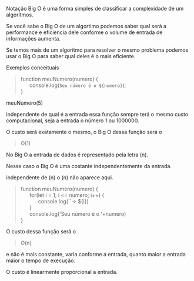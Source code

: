 Notação Big O é uma forma simples de classificar a complexidade de um algoritmos.

Se você sabe o Big O de um algortimo podemos saber qual será a performance e eficiencia dele
conforme o volume de entrada de informações aumenta.

Se temos mais de um algoritmo para resolver o mesmo problema podemos usar o Big O para saber qual deles
é o mais eficiente.


Exemplos conceituais

> function meuNumero(numero) { <br/>
  &nbsp;&nbsp;&nbsp;&nbsp;&nbsp; 
  console.log(`Seu número é o ${numero}`); <br/>
}

meuNumero(5)

independente de qual é a entrada essa função sempre terá o mesmo custo computacional, seja a entrada o número 1 ou 1000000.

O custo será exatamente o mesmo, o Big O dessa função será o 
> O(1)

No Big O a entrada de dados é representado pela letra (n).

Nesse caso o Big O é uma costante independentemente da entrada.

independente de (n) o (n) não aparece aqui.

> function meuNumero(numero) { <br/>
  &nbsp;&nbsp;&nbsp;&nbsp;&nbsp;
  for(let i = 1; i <= numero; i++) { <br/>
  &nbsp;&nbsp;&nbsp;&nbsp;&nbsp;
  &nbsp;&nbsp;&nbsp;&nbsp;&nbsp;
  console.log(``-> ${i})<br/>
  &nbsp;&nbsp;&nbsp;&nbsp;&nbsp;
}<br/>
  &nbsp;&nbsp;&nbsp;&nbsp;&nbsp;
  console.log('Seu número é o '+numero)<br/>
}<br>


O custo dessa função será o 
> O(n)

e não é mais constante, varia conforme a entrada, quanto maior a entrada maior o tempo de execução.

O custo é linearmente proporcional a entrada.
